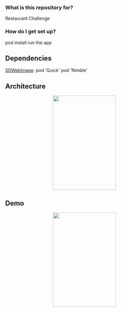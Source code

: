 ### What is this repository for? ###

Restaurant Challenge

### How do I get set up? ###

pod install
run the app

## Dependencies

[SDWebImage](https://github.com/SDWebImage/SDWebImage).
pod 'Quick'
pod 'Nimble'


## Architecture

<p align="center">
    <img src='https://bitbucket.org/willymoral/rchallenge/src/master/rxswift.png' width="200" height="300">
</p>

## Demo

<p align="center">
<img src="https://bitbucket.org/willymoral/rchallenge/src/master/demo.gif" width="200" height="300">
</p>